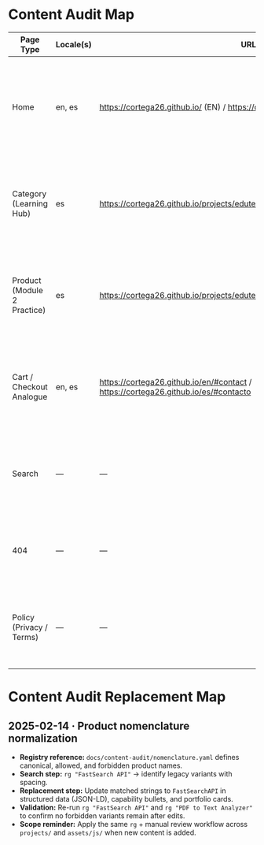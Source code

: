 # Content Audit Map

| Page Type | Locale(s) | URL | Source File | Notes |
| --- | --- | --- | --- | --- |
| Home | en, es | https://cortega26.github.io/ (EN) / https://cortega26.github.io/es/ (ES) | en/index.html, es/index.html | Shared single-page layout with localized sections including hero, portfolio, and contact CTAs. |
| Category (Learning Hub) | es | https://cortega26.github.io/projects/edutecno/ | projects/edutecno/index.html | Spanish-only grid of EduTecno practice modules; relies on Bootstrap 5 CDN + legacy JS. |
| Product (Module 2 Practice) | es | https://cortega26.github.io/projects/edutecno/pc2/prueba_consolidacion_2.html | projects/edutecno/pc2/prueba_consolidacion_2.html | Static Digimon API exercise without contextual copy or evidence of production readiness. |
| Cart / Checkout Analogue | en, es | https://cortega26.github.io/en/#contact / https://cortega26.github.io/es/#contacto | en/index.html#contact, es/index.html#contacto | Contact form & CTA stack functions as intake flow; promises 2-business-day response and Calendly availability. |
| Search | — | — | — | No site search or results template implemented; gap tracked for remediation. |
| 404 | — | — | — | Custom 404 handling not present; GitHub Pages default served. |
| Policy (Privacy / Terms) | — | — | — | Privacy, cookie, and terms pages absent; rely on default GitHub Pages behavior. |
# Content Audit Replacement Map

## 2025-02-14 · Product nomenclature normalization

- **Registry reference:** `docs/content-audit/nomenclature.yaml` defines canonical, allowed, and forbidden product names.
- **Search step:** `rg "FastSearch API"` → identify legacy variants with spacing.
- **Replacement step:** Update matched strings to `FastSearchAPI` in structured data (JSON-LD), capability bullets, and portfolio cards.
- **Validation:** Re-run `rg "FastSearch API"` and `rg "PDF to Text Analyzer"` to confirm no forbidden variants remain after edits.
- **Scope reminder:** Apply the same `rg` + manual review workflow across `projects/` and `assets/js/` when new content is added.
